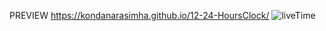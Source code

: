 PREVIEW https://kondanarasimha.github.io/12-24-HoursClock/
![liveTime](https://github.com/kondanarasimha/12-24-HoursClock/assets/136059664/23f8debd-2c4d-4c75-8420-d1e2edf64fd2)

